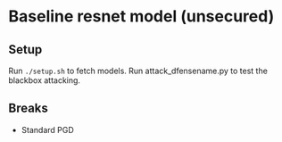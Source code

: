 # Baseline resnet model (unsecured)

## Setup

Run `./setup.sh` to fetch models.
Run attack_dfensename.py to test the blackbox attacking.

## Breaks

* Standard PGD
